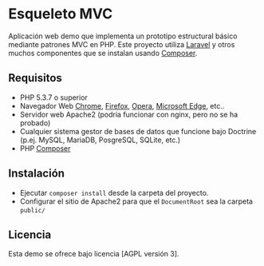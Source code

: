 Esqueleto MVC
=========================================

Aplicación web demo que implementa un prototipo estructural básico mediante patrones MVC en PHP.
Este proyecto utiliza [Laravel] y otros muchos componentes que se instalan usando [Composer]. 

## Requisitos
- PHP 5.3.7 o superior
- Navegador Web [Chrome], [Firefox], [Opera], [Microsoft Edge], etc..
- Servidor web Apache2 (podría funcionar con nginx, pero no se ha probado)
- Cualquier sistema gestor de bases de datos que funcione bajo Doctrine (p.ej. MySQL, MariaDB, PosgreSQL, SQLite, etc.)
- PHP [Composer]

## Instalación
- Ejecutar `composer install` desde la carpeta del proyecto.
- Configurar el sitio de Apache2 para que el `DocumentRoot` sea la carpeta `public/`

## Licencia
Esta demo se ofrece bajo licencia [AGPL versión 3].

[Laravel]: https://laravel.com/
[Composer]: http://getcomposer.org
[Chrome]: https://www.google.es/chrome/browser/desktop/index.html
[Firefox]: https://www.mozilla.org/es-ES/firefox/new/
[Opera]: http://www.opera.com/es
[Microsoft Edge]: https://www.microsoft.com/es-es/windows/microsoft-edge
[GPL versión 3]: https://www.gnu.org/licenses/gpl-3.0.html
